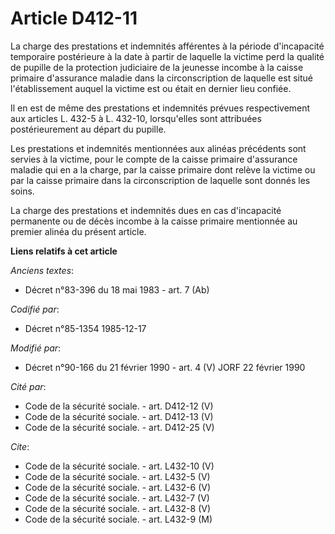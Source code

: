 # Article D412-11

La charge des prestations et indemnités afférentes à la période d'incapacité temporaire postérieure à la date à partir de
laquelle la victime perd la qualité de pupille de la protection judiciaire de la jeunesse incombe à la caisse primaire
d'assurance maladie dans la circonscription de laquelle est situé l'établissement auquel la victime est ou était en dernier
lieu confiée.

Il en est de même des prestations et indemnités prévues respectivement aux articles L. 432-5 à L. 432-10, lorsqu'elles sont
attribuées postérieurement au départ du pupille. 

Les prestations et indemnités mentionnées aux alinéas précédents sont servies à la victime, pour le compte de la caisse
primaire d'assurance maladie qui en a la charge, par la caisse primaire dont relève la victime ou par la caisse primaire dans
la circonscription de laquelle sont donnés les soins. 

La charge des prestations et indemnités dues en cas d'incapacité permanente ou de décès incombe à la caisse primaire
mentionnée au premier alinéa du présent article.

**Liens relatifs à cet article**

_Anciens textes_:

  - Décret n°83-396 du 18 mai 1983 - art. 7 (Ab)

_Codifié par_:

  - Décret n°85-1354 1985-12-17

_Modifié par_:

  - Décret n°90-166 du 21 février 1990 - art. 4 (V) JORF 22 février 1990

_Cité par_:

  - Code de la sécurité sociale. - art. D412-12 (V)
  - Code de la sécurité sociale. - art. D412-13 (V)
  - Code de la sécurité sociale. - art. D412-25 (V)

_Cite_:

  - Code de la sécurité sociale. - art. L432-10 (V)
  - Code de la sécurité sociale. - art. L432-5 (V)
  - Code de la sécurité sociale. - art. L432-6 (V)
  - Code de la sécurité sociale. - art. L432-7 (V)
  - Code de la sécurité sociale. - art. L432-8 (V)
  - Code de la sécurité sociale. - art. L432-9 (M)
